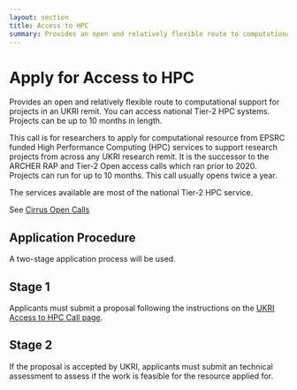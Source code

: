 ```yaml
---
layout: section
title: Access to HPC
summary: Provides an open and relatively flexible route to computational support for projects in EPSRC remit
---
```


Apply for Access to HPC
==================================

Provides an open and relatively flexible route to computational support for projects in an UKRI remit. You can access national Tier-2 HPC systems. Projects can be up to 10 months in length. 

This call is for researchers to apply for computational resource from EPSRC funded High Performance Computing (HPC) services to support research projects from across any UKRI research remit. It is the successor to the ARCHER RAP and Tier-2 Open access calls which ran prior to 2020. Projects can run for up to 10 months. This call usually opens twice a year.

The services available are most of the national Tier-2 HPC service.

See [Cirrus Open Calls](./#current-open-calls)

## Application Procedure

A two-stage application process will be used.

## Stage 1

Applicants must submit a proposal following the instructions on the [UKRI Access to HPC Call page](https://www.ukri.org/opportunity/access-to-high-performance-computing-facilities-2024/).

## Stage 2

If the proposal is accepted by UKRI, applicants must submit an technical assessment to assess if the work is feasible for the
resource applied for. 




